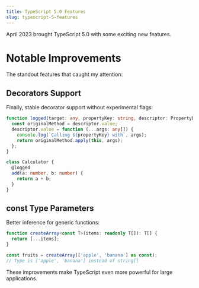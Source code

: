```yaml
---
title: TypeScript 5.0 Features
slug: typescript-5-features
---
```


April 2023 brought TypeScript 5.0 with some exciting new features.

# Notable Improvements

The standout features that caught my attention:

## Decorators Support

Finally, stable decorator support without experimental flags:

```typescript
function logged(target: any, propertyKey: string, descriptor: PropertyDescriptor) {
  const originalMethod = descriptor.value;
  descriptor.value = function (...args: any[]) {
    console.log(`Calling ${propertyKey} with`, args);
    return originalMethod.apply(this, args);
  };
}

class Calculator {
  @logged
  add(a: number, b: number) {
    return a + b;
  }
}
```

## const Type Parameters

Better inference for generic functions:

```typescript
function createArray<const T>(items: readonly T[]): T[] {
  return [...items];
}

const fruits = createArray(['apple', 'banana'] as const);
// Type is ['apple', 'banana'] instead of string[]
```

These improvements make TypeScript even more powerful for large applications.